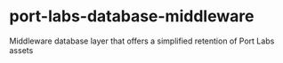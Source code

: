 # port-labs-database-middleware
Middleware database layer that offers a simplified retention of Port Labs assets
